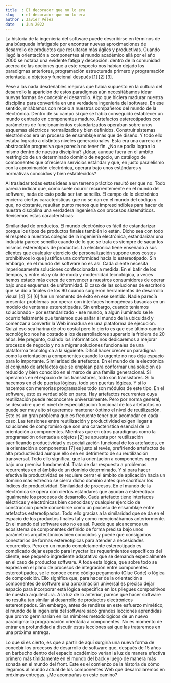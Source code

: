 ```yaml
---
title  : El decorador que no lo era
slug   : el-decorador-que-no-lo-era
author : Javier Vélez
date   : Jun 2022
---
```


La historia de la ingeniería del software puede describirse en términos de una búsqueda infatigable por encontrar nuevas aproximaciones de desarrollo de productos que resultaran más ágiles y productivas. Cuando llegó la orientación a componentes al mundo académico allá por el año 2000 se notaba una evidente fatiga y decepción. dentro de la comunidad acerca de las opciones que a este respecto nos habían dejado los paradigmas anteriores, programación estructurada primero y programación orientada. a objetos y funcional después [1] [2] [3].

Pese a las nada desdeñables mejoras que había supuesto en la cultura del desarrollo la aparición de estos paradigmas aún necesitábamos idear nuevas formas de concebir el desarrollo. Algo que hiciera madurar nuestra disciplina para convertirla en una verdadera ingeniería del software. En ese sentido, mirábamos con recelo a nuestros compañeros del mundo de la electrónica. Dentro de su campo sí que se había conseguido establecer un mundo centrado en componentes maduro. Artefactos estereotipados con parámetros de funcionamientos estandarizados operaban sobre unos esquemas eléctricos normalizados y bien definidos. Construir sistemas electrónicos era un proceso de ensamblaje más que de diseño. Y todo ello estaba logrado a distintos niveles generacionales. Esta era una carrera de abstracción progresiva que parecía no tener fin. ¿No se podía logran lo mismo dentro de nuestra disciplina? ¿Idear, aunque fuera en el ámbito restringido de un determinado dominio de negocio, un catálogo de componentes que ofrecieran servicios estándar y que, en justo paralelismo con la aproximación electrónica, operará bajo unos estándares y normativas conocidos y bien establecidos?

Al trasladar todas estas ideas a un terreno práctico resultó ser que no. Todo parecía indicar que, como suele ocurrir recurrentemente en el mundo del software, nada de esto podía ser tan sencillo. El campo de lo electrónico encierra ciertas características que no se dan en el mundo del código y que, no obstante, resultan punto menos que imprescindibles para hacer de nuestra disciplina una verdadera ingeniería con procesos sistemáticos. Revisemos estas características:

Similaridad de productos. El mundo electrónico es fácil de estandarizar porque los tipos de productos finales también lo están. Dicho sea con todo el respeto a nuestros colegas de la ingeniería electrónica, estandarizar una industria parece sencillo cuando de lo que se trata es siempre de sacar los mismos estereotipos de productos. La electrónica tiene enseñado a sus clientes que cualquier ejercicio de personalización supone unos costes prohibitivos lo que justifica una conformidad hacia lo estereotipado. Sin embargo, en el mundo del software no es así. Cada cliente necesita imperiosamente soluciones confeccionadas a medida. En el batir de los tiempos, y entre ola y ola de moda y modernidad tecnológica, a veces hemos estado más cerca de convencer a nuestros consumidores de operar bajo unos esquemas de uniformidad. El caso de las soluciones de escritorio que se dio a finales de los 90 cuando surgieron herramientas de desarrollo visual [4] [5] [6] fue un momento de éxito en ese sentido. Nadie parecía presentar problemas por operar con interfaces homogéneas basadas en un modelo de ventanas estereotipadas. Sin embargo, cuando teníamos solucionado - por estandarizado - ese mundo, a algún iluminado se le ocurrió felizmente que teníamos que saltar al mundo de la ubicuidad y comenzar a convertir la Web inmadura en una plataforma de ejecución. Quizá eso sea harina de otro costal pero lo cierto es que ese último cambio tecnológico nos ha costado a los desarrolladores superarlo la friolera de 20 años. Me pregunto, cuándo los informáticos nos dedicaremos a mejorar procesos de negocio y no a migrar soluciones funcionales de una plataforma tecnológica a la siguiente. Difícil hacer crecer un paradigma como la orientación a componentes cuando lo urgente no nos deja espacio para lo importante.
Similaridad de artefactos. En el mundo de la electrónica el conjunto de artefactos que se emplean para conformar una solución es reducido y bien conocido en el marco de una familia generacional. Si operamos en el espacio de los transistores, todo son transistores. Si lo hacemos en el de puertas lógicas, todo son puertas lógicas. Y si lo hacemos con memorias programables todo son módulos de este tipo. En el software, esto es verdad sólo en parte. Hay artefactos recurrentes cuya reutilización puede reconocerse universalmente. Pero por norma general, se descubre que el nivel de especialización funcional de los artefactos no puede ser muy alto si queremos mantener óptimo el nivel de reutilización. Este es un gran problema que es frecuente tener que acomodar en cada caso. Las tensiones entre reutilización y productividad exigen llegar a soluciones de compromiso que son una característica esencial de la orientación a componentes. Mientras que en otros paradigmas como la programación orientada a objetos [2] se apuesta por reutilización sacrificando productividad y especialización funcional de los artefactos, en la orientación a componentes [7] es justo al revés, prefiriendo artefactos de alta productividad aunque ello sea en detrimento de su reutilización transversal. Todo ello significa, que la orientación a componentes opera bajo una premisa fundamental. Trata de dar respuesta a problemas recurrentes en el ámbito de un dominio determinado. Y si para hacer efectiva la productividad se requiere cerrar el ámbito de aplicación hacia un dominio más estrecho se cierra dicho dominio antes que sacrificar los índices de productividad.
Similaridad de procesos. En el mundo de la electrónica se opera con ciertos estándares que ayudan a estereotipar igualmente los procesos de desarrollo. Cada artefacto tiene interfaces eléctricas y electrónicas bien conocidas y cualquier ejercicio de construcción puede concebirse como un proceso de ensamblaje entre artefactos estereotipados. Todo ello gracias a la similaridad que se da en el espacio de los productos finales tal y como mencionábamos anteriormente. En el mundo del software esto no es así. Puede que alcancemos un ecosistema de componentes definido de forma precisa bajo unos parámetros arquitectónicos bien conocidos y puede que consigamos conectarlos de formas estereotípicas para atender a necesidades recurrentes. Pero en un mundo completamente estereotipado es complicado dejar espacio para inyectar los requerimientos específicos del cliente, ese pequeño ingrediente adaptativo que se demanda especialmente en el caso de productos software. A toda esta lógica, que sobre todo se expresa en el plano de procesos de integración entre componentes estereotipados, se le conoce como código pegamento (Glue Code) o lógica de composición. Ello significa que, para hacer de la orientación a componentes de software una aproximación universal es preciso dejar espacio para incorporar está lógica específica en los pliegues compositivos de nuestra arquitectura.
A la luz de lo anterior, parece que hacer software no resulta tan similar al desarrollo de productos electrónicos estereotipados. Sin embargo, antes de rendirse en este esfuerzo mimético, el mundo de la ingeniería del software sacó grandes lecciones aprendidas que pronto germinarían en los mimbres metodológicos de un nuevo paradigma: la programación orientada a componentes. No es momento de entrar en profundidad a discutir estas lecciones así que las trataremos en una próxima entrega.

Lo que si es cierto, es que a partir de aquí surgiría una nueva forma de concebir los procesos de desarrollo de software que, después de 15 años en barbecho dentro del espacio académico verían la luz de manera efectiva primero más tímidamente en el mundo del back y luego de manera más sonada en el mundo del front. Este es el comienzo de la historia de cómo llegamos al mundo actual de los componentes Web que desarrollaremos en próximas entregas. ¿Me acompañas en este camino?
